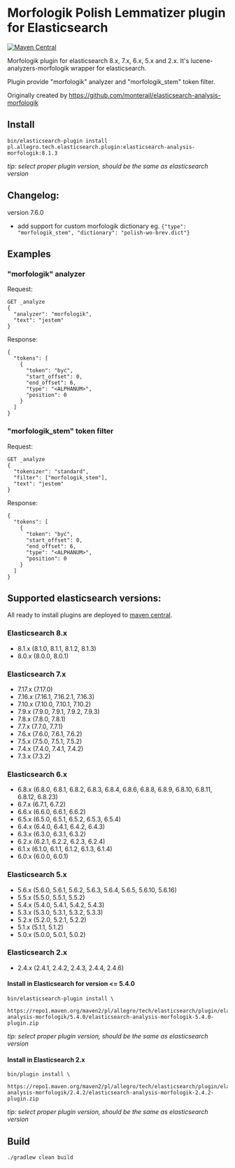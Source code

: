 # Morfologik Polish Lemmatizer plugin for Elasticsearch #
[![Maven Central](https://img.shields.io/maven-metadata/v/https/repo1.maven.org/maven2/pl/allegro/tech/elasticsearch/plugin/elasticsearch-analysis-morfologik/maven-metadata.xml.svg)](https://repo1.maven.org/maven2/pl/allegro/tech/elasticsearch/plugin/elasticsearch-analysis-morfologik/)

Morfologik plugin for elasticsearch 8.x, 7.x, 6.x, 5.x and 2.x. It's lucene-analyzers-morfologik wrapper for elasticsearch.

Plugin provide "morfologik" analyzer and "morfologik_stem" token filter.

Originally created by https://github.com/monterail/elasticsearch-analysis-morfologik

## Install
  
```
bin/elasticsearch-plugin install pl.allegro.tech.elasticsearch.plugin:elasticsearch-analysis-morfologik:8.1.3
```

*tip: select proper plugin version, should be the same as elasticsearch version*

## Changelog:
version 7.6.0
 - add support for custom morfologik dictionary eg. `{"type": "morfologik_stem", "dictionary": "polish-wo-brev.dict"}`

## Examples ## 

### "morfologik" analyzer ###
Request:
```
GET _analyze
{
  "analyzer": "morfologik",
  "text": "jestem"
}
```
Response:
```
{
  "tokens": [
    {
      "token": "być",
      "start_offset": 0,
      "end_offset": 6,
      "type": "<ALPHANUM>",
      "position": 0
    }
  ]
}
```

### "morfologik_stem" token filter ###
Request:
```
GET _analyze
{
  "tokenizer": "standard",
  "filter": ["morfologik_stem"],
  "text": "jestem"
}
```
Response:
```
{
  "tokens": [
    {
      "token": "być",
      "start_offset": 0,
      "end_offset": 6,
      "type": "<ALPHANUM>",
      "position": 0
    }
  ]
}
```

## Supported elasticsearch versions: ##

All ready to install plugins are deployed to [maven central](https://repo1.maven.org/maven2/pl/allegro/tech/elasticsearch/plugin/elasticsearch-analysis-morfologik/).

### Elasticsearch 8.x
- 8.1.x (8.1.0, 8.1.1, 8.1.2, 8.1.3) 
- 8.0.x (8.0.0, 8.0.1)

### Elasticsearch 7.x
- 7.17.x (7.17.0)
- 7.16.x (7.16.1, 7.16.2.1, 7.16.3)
- 7.10.x (7.10.0, 7.10.1, 7.10.2)
- 7.9.x (7.9.0, 7.9.1, 7.9.2, 7.9.3)
- 7.8.x (7.8.0, 7.8.1)
- 7.7.x (7.7.0, 7.7.1)
- 7.6.x (7.6.0, 7.6.1, 7.6.2)
- 7.5.x (7.5.0, 7.5.1, 7.5.2)
- 7.4.x (7.4.0, 7.4.1, 7.4.2)
- 7.3.x (7.3.2)

### Elasticsearch 6.x
- 6.8.x (6.8.0, 6.8.1, 6.8.2, 6.8.3, 6.8.4, 6.8.6, 6.8.8, 6.8.9, 6.8.10, 6.8.11, 6.8.12, 6.8.23)
- 6.7.x (6.7.1, 6.7.2)
- 6.6.x (6.6.0, 6.6.1, 6.6.2)
- 6.5.x (6.5.0, 6.5.1, 6.5.2, 6.5.3, 6.5.4)
- 6.4.x (6.4.0, 6.4.1, 6.4.2, 6.4.3)
- 6.3.x (6.3.0, 6.3.1, 6.3.2)
- 6.2.x (6.2.1, 6.2.2, 6.2.3, 6.2.4)
- 6.1.x (6.1.0, 6.1.1, 6.1.2, 6.1.3, 6.1.4)
- 6.0.x (6.0.0, 6.0.1)

### Elasticsearch 5.x
- 5.6.x (5.6.0, 5.6.1, 5.6.2, 5.6.3, 5.6.4, 5.6.5, 5.6.10, 5.6.16)
- 5.5.x (5.5.0, 5.5.1, 5.5.2)
- 5.4.x (5.4.0, 5.4.1, 5.4.2, 5.4.3)
- 5.3.x (5.3.0, 5.3.1, 5.3.2, 5.3.3)
- 5.2.x (5.2.0, 5.2.1, 5.2.2)
- 5.1.x (5.1.1, 5.1.2)
- 5.0.x (5.0.0, 5.0.1, 5.0.2)

### Elasticsearch 2.x
- 2.4.x (2.4.1, 2.4.2, 2.4.3, 2.4.4, 2.4.6)


#### Install in Elasticsearch for version <= 5.4.0
 
```
bin/elasticsearch-plugin install \
  https://repo1.maven.org/maven2/pl/allegro/tech/elasticsearch/plugin/elasticsearch-analysis-morfologik/5.4.0/elasticsearch-analysis-morfologik-5.4.0-plugin.zip
```

*tip: select proper plugin version, should be the same as elasticsearch version*


#### Install in Elasticsearch 2.x
```
bin/plugin install \
  https://repo1.maven.org/maven2/pl/allegro/tech/elasticsearch/plugin/elasticsearch-analysis-morfologik/2.4.2/elasticsearch-analysis-morfologik-2.4.2-plugin.zip
```
*tip: select proper plugin version, should be the same as elasticsearch version*

## Build ##

`./gradlew clean build`

